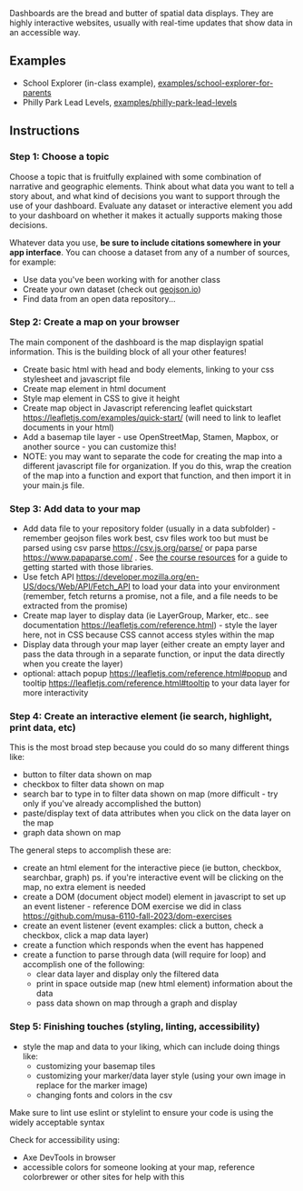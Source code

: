 Dashboards are the bread and butter of spatial data displays. They are highly interactive websites, usually with real-time updates that show data in an accessible way.


## Examples

- School Explorer (in-class example), [examples/school-explorer-for-parents](examples/school-explorer-for-parents/site/)
- Philly Park Lead Levels, [examples/philly-park-lead-levels](examples/philly-park-lead-levels/)


## Instructions

### Step 1: Choose a topic

Choose a topic that is fruitfully explained with some combination of narrative and geographic elements. Think about what data you want to tell a story about, and what kind of decisions you want to support through the use of your dashboard. Evaluate any dataset or interactive element you add to your dashboard on whether it makes it actually supports making those decisions.

Whatever data you use, **be sure to include citations somewhere in your app interface**. You can choose a dataset from any of a number of sources, for example:

* Use data you've been working with for another class
* Create your own dataset (check out [geojson.io](https://geojson.io))
* Find data from an open data repository...

### Step 2: Create a map on your browser

The main component of the dashboard is the map displayign spatial information. This is the building block of all your other features!

* Create basic html with head and body elements, linking to your css stylesheet and javascript file
* Create map element in html document
* Style map element in CSS to give it height
* Create map object in Javascript referencing leaflet quickstart https://leafletjs.com/examples/quick-start/ (will need to link to leaflet documents in your html)
* Add a basemap tile layer - use OpenStreetMap, Stamen, Mapbox, or another source - you can customize this!
* NOTE: you may want to separate the code for creating the map into a different javascript file for organization. If you do this, wrap the creation of the map into a function and export that function, and then import it in your main.js file.

### Step 3: Add data to your map

* Add data file to your repository folder (usually in a data subfolder) - remember geojson files work best, csv files work too but must be parsed using csv parse https://csv.js.org/parse/ or papa parse https://www.papaparse.com/ . See [the course resources](https://github.com/musa-6110-fall-2023/course-info/blob/main/resources/data-format-csv.md) for a guide to getting started with those libraries.
* Use fetch API https://developer.mozilla.org/en-US/docs/Web/API/Fetch_API to load your data into your environment (remember, fetch returns a promise, not a file, and a file needs to be extracted from the promise)
* Create map layer to display data (ie LayerGroup, Marker, etc.. see documentation https://leafletjs.com/reference.html) - style the layer here, not in CSS because CSS cannot access styles within the map 
* Display data through your map layer (either create an empty layer and pass the data through in a separate function, or input the data directly when you create the layer)
* optional: attach popup https://leafletjs.com/reference.html#popup and tooltip https://leafletjs.com/reference.html#tooltip to your data layer for more interactivity

### Step 4: Create an interactive element (ie search, highlight, print data, etc)

This is the most broad step because you could do so many different things like: 
* button to filter data shown on map
* checkbox to filter data shown on map
* search bar to type in to filter data shown on map (more difficult - try only if you've already accomplished the button)
* paste/display text of data attributes when you click on the data layer on the map
* graph data shown on map

The general steps to accomplish these are:
* create an html element for the interactive piece (ie button, checkbox, searchbar, graph) ps. if you're interactive event will be clicking on the map, no extra element is needed
* create a DOM (document object model) element in javascript to set up an event listener - reference DOM exercise we did in class https://github.com/musa-6110-fall-2023/dom-exercises
* create an event listener (event examples: click a button, check a checkbox, click a map data layer)
* create a function which responds when the event has happened
* create a function to parse through data (will require for loop) and accomplish one of the following:
    * clear data layer and display only the filtered data
    * print in space outside map (new html element) information about the data
    * pass data shown on map through a graph and display
 
### Step 5: Finishing touches (styling, linting, accessibility)

* style the map and data to your liking, which can include doing things like:
   * customizing your basemap tiles
   * customizing your marker/data layer style (using your own image in replace for the marker image)
   * changing fonts and colors in the csv

Make sure to lint use eslint or stylelint to ensure your code is using the widely acceptable syntax

Check for accessibility using:
* Axe DevTools in browser
* accessible colors for someone looking at your map, reference colorbrewer or other sites for help with this 


  
